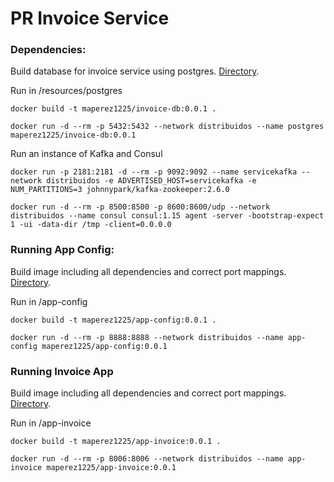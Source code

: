 # PR Invoice Service
### Dependencies:
Build database for invoice service using postgres. [Directory](https://github.com/maperez1225/training_microservices/tree/master/pay-app-spring-microservices/resources/postgres).


Run in /resources/postgres


`docker build -t maperez1225/invoice-db:0.0.1 .`


`docker run -d --rm -p 5432:5432 --network distribuidos --name postgres maperez1225/invoice-db:0.0.1`


Run an instance of Kafka and Consul


`docker run -p 2181:2181 -d --rm -p 9092:9092 --name servicekafka --network distribuidos -e ADVERTISED_HOST=servicekafka -e NUM_PARTITIONS=3 johnnypark/kafka-zookeeper:2.6.0`


`docker run -d --rm -p 8500:8500 -p 8600:8600/udp --network distribuidos --name consul consul:1.15 agent -server -bootstrap-expect 1 -ui -data-dir /tmp -client=0.0.0.0`


### Running App Config:
Build image including all dependencies and correct port mappings. [Directory](https://github.com/maperez1225/training_microservices/tree/master/pay-app-spring-microservices/app-config).


Run in /app-config


`docker build -t maperez1225/app-config:0.0.1 .`


`docker run -d --rm -p 8888:8888 --network distribuidos --name app-config maperez1225/app-config:0.0.1`


### Running Invoice App
Build image including all dependencies and correct port mappings. [Directory](https://github.com/maperez1225/training_microservices/tree/master/pay-app-spring-microservices/app-invoice).


Run in /app-invoice


`docker build -t maperez1225/app-invoice:0.0.1 .`


`docker run -d --rm -p 8006:8006 --network distribuidos --name app-invoice maperez1225/app-invoice:0.0.1`